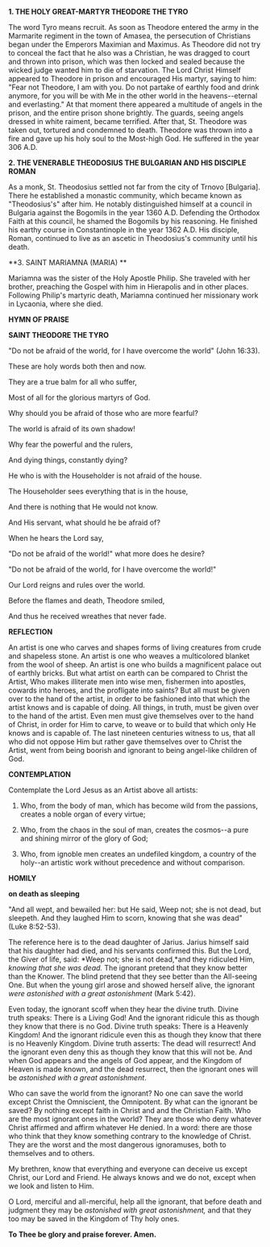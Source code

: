 
**1. THE HOLY GREAT-MARTYR THEODORE THE TYRO**

The word Tyro means recruit. As soon as Theodore entered the army in the Marmarite regiment in the town of Amasea, the persecution of Christians began under the Emperors Maximian and Maximus. As Theodore did not try to conceal the fact that he also was a Christian, he was dragged to court and thrown into prison, which was then locked and sealed because the wicked judge wanted him to die of starvation. The Lord Christ Himself appeared to Theodore in prison and encouraged His martyr, saying to him: "Fear not Theodore, I am with you. Do not partake of earthly food and drink anymore, for you will be with Me in the other world in the heavens--eternal and everlasting." At that moment there appeared a multitude of angels in the prison, and the entire prison shone brightly. The guards, seeing angels dressed in white raiment, became terrified. After that, St. Theodore was taken out, tortured and condemned to death. Theodore was thrown into a fire and gave up his holy soul to the Most-high God. He suffered in the year 306 A.D.

**2. THE VENERABLE THEODOSIUS THE BULGARIAN AND HIS DISCIPLE ROMAN**

As a monk, St. Theodosius settled not far from the city of Trnovo [Bulgaria]. There he established a monastic community, which became known as "Theodosius's" after him. He notably distinguished himself at a council in Bulgaria against the Bogomils in the year 1360 A.D. Defending the Orthodox Faith at this council, he shamed the Bogomils by his reasoning. He finished his earthy course in Constantinople in the year 1362 A.D. His disciple, Roman, continued to live as an ascetic in Theodosius's community until his death.

**3. SAINT MARIAMNA (MARIA)
**

Mariamna was the sister of the Holy Apostle Philip. She traveled with her brother, preaching the Gospel with him in Hierapolis and in other places. Following Philip's martyric death, Mariamna continued her missionary work in Lycaonia, where she died.



**HYMN OF PRAISE**

**SAINT THEODORE THE TYRO**

"Do not be afraid of the world, for I have overcome the world" (John 16:33).

These are holy words both then and now.

They are a true balm for all who suffer,

Most of all for the glorious martyrs of God.

Why should you be afraid of those who are more fearful?

The world is afraid of its own shadow!

Why fear the powerful and the rulers,

And dying things, constantly dying?

He who is with the Householder is not afraid of the house.

The Householder sees everything that is in the house,

And there is nothing that He would not know.

And His servant, what should he be afraid of?

When he hears the Lord say,

"Do not be afraid of the world!" what more does he desire?

"Do not be afraid of the world, for I have overcome the world!"

Our Lord reigns and rules over the world.

Before the flames and death, Theodore smiled,

And thus he received wreathes that never fade.


**REFLECTION**

An artist is one who carves and shapes forms of living creatures from crude and shapeless stone. An artist is one who weaves a multicolored blanket from the wool of sheep. An artist is one who builds a magnificent palace out of earthly bricks. But what artist on earth can be compared to Christ the Artist, Who makes illiterate men into wise men, fishermen into apostles, cowards into heroes, and the profligate into saints? But all must be given over to the hand of the artist, in order to be fashioned into that which the artist knows and is capable of doing. All things, in truth, must be given over to the hand of the artist. Even men must give themselves over to the hand of Christ, in order for Him to carve, to weave or to build that which only He knows and is capable of. The last nineteen centuries witness to us, that all who did not oppose Him but rather gave themselves over to Christ the Artist, went from being boorish and ignorant to being angel-like children of God.


**CONTEMPLATION**

Contemplate the Lord Jesus as an Artist above all artists:

1.  Who, from the body of man, which has become wild from the passions, creates a noble organ of every virtue;

1.  Who, from the chaos in the soul of man, creates the cosmos--a pure and shining mirror of the glory of God;

1.  Who, from ignoble men creates an undefiled kingdom, a country of the holy--an artistic work without precedence and without comparison.



**HOMILY**

**on death as sleeping**

"And all wept, and bewailed her: but He said, Weep not; she is not dead, but sleepeth. And they laughed Him to scorn, knowing that she was dead" (Luke 8:52-53).

The reference here is to the dead daughter of Jarius. Jarius himself said that his daughter had died, and his servants confirmed this. But the Lord, the Giver of life, said: *Weep not; she is not dead,*and they ridiculed Him, *knowing that she was dead.* The ignorant pretend that they know better than the Knower. The blind pretend that they see better than the All-seeing One. But when the young girl arose and showed herself alive, the ignorant *were astonished with a great astonishment* (Mark 5:42).

Even today, the ignorant scoff when they hear the divine truth. Divine truth speaks: There is a Living God! And the ignorant ridicule this as though they know that there is no God. Divine truth speaks: There is a Heavenly Kingdom! And the ignorant ridicule even this as though they know that there is no Heavenly Kingdom. Divine truth asserts: The dead will resurrect! And the ignorant even deny this as though they know that this will not be. And when God appears and the angels of God appear, and the Kingdom of Heaven is made known, and the dead resurrect, then the ignorant ones will be *astonished with a great astonishment*.

Who can save the world from the ignorant? No one can save the world except Christ the Omniscient, the Omnipotent. By what can the ignorant be saved? By nothing except faith in Christ and and the Christian Faith. Who are the most ignorant ones in the world? They are those who deny whatever Christ affirmed and affirm whatever He denied. In a word: there are those who think that they know something contrary to the knowledge of Christ. They are the worst and the most dangerous ignoramuses, both to themselves and to others.

My brethren, know that everything and everyone can deceive us except Christ, our Lord and Friend. He always knows and we do not, except when we look and listen to Him.

O Lord, merciful and all-merciful, help all the ignorant, that before death and judgment they may be *astonished with great astonishment,* and that they too may be saved in the Kingdom of Thy holy ones.

**To Thee be glory and praise forever. Amen.**
